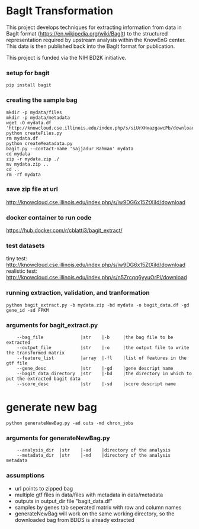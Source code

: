 # BagIt Transformation

This project develops techniques for extracting information from data in BagIt format (https://en.wikipedia.org/wiki/BagIt) to the structured representation required by upstream analysis within the KnowEnG center. This data is then published back into the BagIt format for publication.

This project is funded via the NIH BD2K initiative.

### setup for bagit
```
pip install bagit
```

### creating the sample bag
```
mkdir -p mydata/files
mkdir -p mydata/metadata
wget -O mydata.df 'http://knowcloud.cse.illinois.edu/index.php/s/siUrXHxazgawcPb/download'
python createFiles.py
rm mydata.df
python createMeatadata.py
bagit.py --contact-name 'Sajjadur Rahman' mydata
cd mydata
zip -r mydata.zip ./
mv mydata.zip ..
cd ..
rm -rf mydata
```

### save zip file at url
http://knowcloud.cse.illinois.edu/index.php/s/iw9DG6x15ZtXiId/download

### docker container to run code
https://hub.docker.com/r/cblatti3/bagit_extract/

### test datasets
tiny test: http://knowcloud.cse.illinois.edu/index.php/s/iw9DG6x15ZtXiId/download
realistic test: http://knowcloud.cse.illinois.edu/index.php/s/n5Zrcqq6yyuOrPI/download

### running extraction, validation, and tranformation
```
python bagit_extract.py -b mydata.zip -bd mydata -o bagit_data.df -gd gene_id -sd FPKM
```

### arguments for bagit_extract.py
```
    --bag_file              |str    |-b     |the bag file to be extracted
    --output_file           |str    |-o     |the output file to write the transformed matrix
    --feature_list          |array  |-fl    |list of features in the gtf file
    --gene_desc             |str    |-gd    |gene descript name
    --bagit_data_directory  |str    |-bd    |the directory in which to put the extracted bagit data
    --score_desc            |str    |-sd    |score descript name
```

# generate new bag
```
python generateNewBag.py -ad outs -md chron_jobs
```

### arguments for generateNewBag.py
```
    --analysis_dir  |str    |-ad    |directory of the analysis
    --metadata_dir  |str    |-md    |directory of the analysis metadata
```

### assumptions
- url points to zipped bag
- multiple gtf files in data/files with metadata in data/metadata
- outputs in output_dir file "bagit_data.df"
- samples by genes tab seperated matrix with row and column names
- generateNewBag will work on the same working directory, so the downloaded bag from BDDS is already extracted
